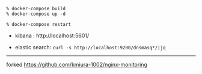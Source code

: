 ```
% docker-compose build
% docker-compose up -d

% docker-compose restart
```

- kibana : http://localhost:5601/

- elastic search: `curl -s http://localhost:9200/dnsmasq*/|jq`

---
forked https://github.com/kmiura-1002/nginx-monitoring
